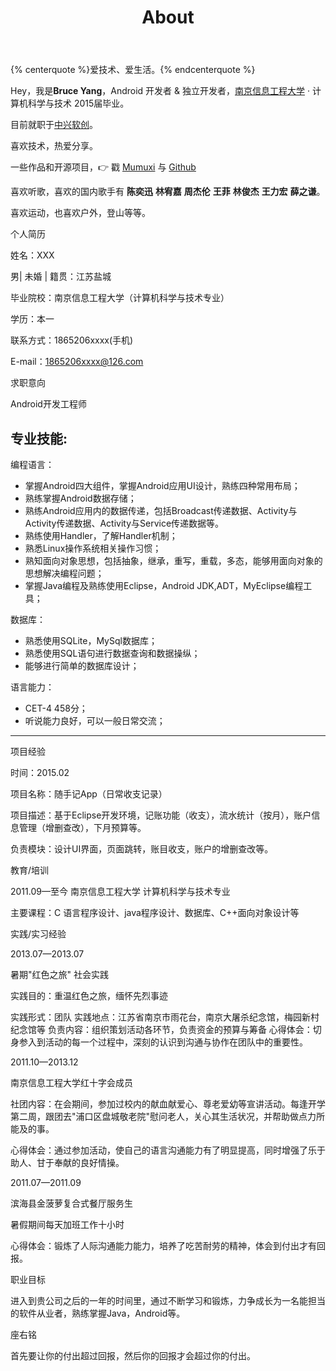 ﻿---
title: "About"
layout: "page"
comments: false
---
<!-- 标签 方式，要求版本在0.4.5或以上 -->
{% centerquote %}爱技术、爱生活。{% endcenterquote %}

Hey，我是**Bruce Yang**，Android 开发者 & 独立开发者，[南京信息工程大学](http://www.nuist.edu.cn/) · 计算机科学与技术 2015届毕业。

目前就职于[中兴软创](http://www.ztesoft.com/cn)。

喜欢技术，热爱分享。

一些作品和开源项目，👉 戳 [Mumuxi](https://github.com/yangxiaoge/MumuXi) 与 [Github](https://github.com/yangxiaoge)

喜欢听歌，喜欢的国内歌手有 **陈奕迅** **林宥嘉** **周杰伦** **王菲** **林俊杰** **王力宏** **薛之谦**。

喜欢运动，也喜欢户外，登山等等。

个人简历

姓名：XXX

男| 未婚 | 籍贯：江苏盐城

毕业院校：南京信息工程大学（计算机科学与技术专业）

学历：本一

联系方式：1865206xxxx(手机)

E-mail：1865206xxxx@126.com

求职意向

Android开发工程师

专业技能:
--------------------

编程语言：

- 掌握Android四大组件，掌握Android应用UI设计，熟练四种常用布局；
- 熟练掌握Android数据存储；
- 熟练Android应用内的数据传递，包括Broadcast传递数据、Activity与Activity传递数据、Activity与Service传递数据等。
- 熟练使用Handler，了解Handler机制；
- 熟悉Linux操作系统相关操作习惯；
- 熟知面向对象思想，包括抽象，继承，重写，重载，多态，能够用面向对象的思想解决编程问题；
- 掌握Java编程及熟练使用Eclipse，Android JDK,ADT，MyEclipse编程工具；

数据库：

- 熟悉使用SQLite，MySql数据库；
- 熟悉使用SQL语句进行数据查询和数据操纵；
- 能够进行简单的数据库设计；

语言能力：

- CET-4 458分；
- 听说能力良好，可以一般日常交流；
----------------------------------

项目经验

时间：2015.02

项目名称：随手记App（日常收支记录）

项目描述：基于Eclipse开发环境，记账功能（收支），流水统计（按月），账户信息管理（增删查改），下月预算等。

负责模块：设计UI界面，页面跳转，账目收支，账户的增删查改等。

教育/培训

2011.09—至今       南京信息工程大学      计算机科学与技术专业

主要课程：C 语言程序设计、java程序设计、数据库、C++面向对象设计等

实践/实习经验

2013.07—2013.07

暑期&quot;红色之旅&quot; 社会实践

实践目的：重温红色之旅，缅怀先烈事迹

实践形式：团队
实践地点：江苏省南京市雨花台，南京大屠杀纪念馆，梅园新村纪念馆等
负责内容：组织策划活动各环节，负责资金的预算与筹备
心得体会：切身参入到活动的每一个过程中，深刻的认识到沟通与协作在团队中的重要性。

2011.10—2013.12

南京信息工程大学红十字会成员

社团内容：在会期间，参加过校内的献血献爱心、尊老爱幼等宣讲活动。每逢开学第二周，跟团去&quot;浦口区盘城敬老院&quot;慰问老人，关心其生活状况，并帮助做点力所能及的事。

心得体会：通过参加活动，使自己的语言沟通能力有了明显提高，同时增强了乐于助人、甘于奉献的良好情操。

2011.07—2011.09

滨海县金菠萝复合式餐厅服务生

暑假期间每天加班工作十小时

心得体会：锻炼了人际沟通能力能力，培养了吃苦耐劳的精神，体会到付出才有回报。

职业目标

进入到贵公司之后的一年的时间里，通过不断学习和锻炼，力争成长为一名能担当的软件从业者，熟练掌握Java，Android等。

座右铭

首先要让你的付出超过回报，然后你的回报才会超过你的付出。